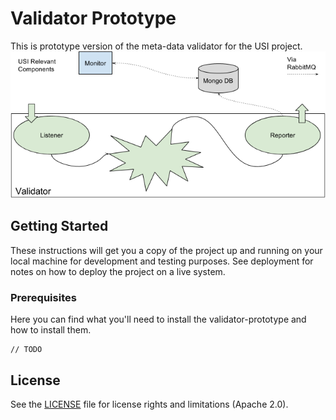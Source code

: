 # Validator Prototype
This is prototype version of the meta-data validator for the USI project.
![Validator](ValidatiorPrototype.png)
## Getting Started

These instructions will get you a copy of the project up and running on your local machine for development and testing purposes. See deployment for notes on how to deploy the project on a live system.

### Prerequisites
Here you can find what you'll need to install the validator-prototype and how to install them.
```
// TODO
```

## License

See the [LICENSE](LICENSE.md) file for license rights and limitations (Apache 2.0).